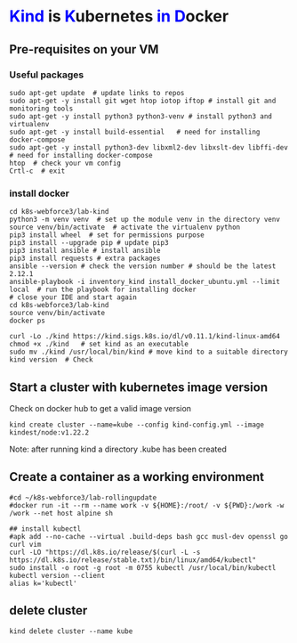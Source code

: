 # <span style="color:blue">Kind</span> is <span style="color:blue">K</span>ubernetes <span style="color:blue">in</span> <span style="color:blue">D</span>ocker

## Pre-requisites on your VM
### Useful packages
```shell
sudo apt-get update  # update links to repos
sudo apt-get -y install git wget htop iotop iftop # install git and monitoring tools
sudo apt-get -y install python3 python3-venv # install python3 and virtualenv
sudo apt-get -y install build-essential   # need for installing docker-compose
sudo apt-get -y install python3-dev libxml2-dev libxslt-dev libffi-dev # need for installing docker-compose
htop  # check your vm config
Crtl-c  # exit 
``` 
### install docker
```shell script
cd k8s-webforce3/lab-kind
python3 -m venv venv  # set up the module venv in the directory venv
source venv/bin/activate  # activate the virtualenv python
pip3 install wheel  # set for permissions purpose
pip3 install --upgrade pip # update pip3
pip3 install ansible # install ansible 
pip3 install requests # extra packages
ansible --version # check the version number # should be the latest 2.12.1
ansible-playbook -i inventory_kind install_docker_ubuntu.yml --limit local  # run the playbook for installing docker
# close your IDE and start again 
cd k8s-webforce3/lab-kind
source venv/bin/activate
docker ps 
```

```shell
curl -Lo ./kind https://kind.sigs.k8s.io/dl/v0.11.1/kind-linux-amd64
chmod +x ./kind   # set kind as an executable
sudo mv ./kind /usr/local/bin/kind # move kind to a suitable directory 
kind version  # Check
```
## Start a cluster with kubernetes image version 
Check on docker hub to get a valid image version   
```shell
kind create cluster --name=kube --config kind-config.yml --image kindest/node:v1.22.2
```
Note: after running kind a directory .kube has been created


## Create a container as a working environment
```shell
#cd ~/k8s-webforce3/lab-rollingupdate
#docker run -it --rm --name work -v ${HOME}:/root/ -v ${PWD}:/work -w /work --net host alpine sh 

## install kubectl 
#apk add --no-cache --virtual .build-deps bash gcc musl-dev openssl go curl vim
curl -LO "https://dl.k8s.io/release/$(curl -L -s https://dl.k8s.io/release/stable.txt)/bin/linux/amd64/kubectl"
sudo install -o root -g root -m 0755 kubectl /usr/local/bin/kubectl
kubectl version --client
alias k='kubectl'
````


## delete cluster 
```shell
kind delete cluster --name kube
```
